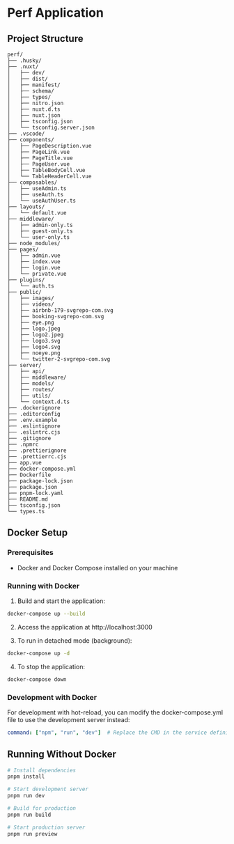 # Perf Application

## Project Structure

```
perf/
├── .husky/
├── .nuxt/
│   ├── dev/
│   ├── dist/
│   ├── manifest/
│   ├── schema/
│   ├── types/
│   ├── nitro.json
│   ├── nuxt.d.ts
│   ├── nuxt.json
│   ├── tsconfig.json
│   └── tsconfig.server.json
├── .vscode/
├── components/
│   ├── PageDescription.vue
│   ├── PageLink.vue
│   ├── PageTitle.vue
│   ├── PageUser.vue
│   ├── TableBodyCell.vue
│   └── TableHeaderCell.vue
├── composables/
│   ├── useAdmin.ts
│   ├── useAuth.ts
│   └── useAuthUser.ts
├── layouts/
│   └── default.vue
├── middleware/
│   ├── admin-only.ts
│   ├── guest-only.ts
│   └── user-only.ts
├── node_modules/
├── pages/
│   ├── admin.vue
│   ├── index.vue
│   ├── login.vue
│   └── private.vue
├── plugins/
│   └── auth.ts
├── public/
│   ├── images/
│   ├── videos/
│   ├── airbnb-179-svgrepo-com.svg
│   ├── booking-svgrepo-com.svg
│   ├── eye.png
│   ├── logo.jpeg
│   ├── logo2.jpeg
│   ├── logo3.svg
│   ├── logo4.svg
│   ├── noeye.png
│   └── twitter-2-svgrepo-com.svg
├── server/
│   ├── api/
│   ├── middleware/
│   ├── models/
│   ├── routes/
│   ├── utils/
│   └── context.d.ts
├── .dockerignore
├── .editorconfig
├── .env.example
├── .eslintignore
├── .eslintrc.cjs
├── .gitignore
├── .npmrc
├── .prettierignore
├── .prettierrc.cjs
├── app.vue
├── docker-compose.yml
├── Dockerfile
├── package-lock.json
├── package.json
├── pnpm-lock.yaml
├── README.md
├── tsconfig.json
└── types.ts
```

## Docker Setup

### Prerequisites

- Docker and Docker Compose installed on your machine

### Running with Docker

1. Build and start the application:

```bash
docker-compose up --build
```

2. Access the application at http://localhost:3000

3. To run in detached mode (background):

```bash
docker-compose up -d
```

4. To stop the application:

```bash
docker-compose down
```

### Development with Docker

For development with hot-reload, you can modify the docker-compose.yml file to use the development server instead:

```yaml
command: ["npm", "run", "dev"]  # Replace the CMD in the service definition
```

## Running Without Docker

```bash
# Install dependencies
pnpm install

# Start development server
pnpm run dev

# Build for production
pnpm run build

# Start production server
pnpm run preview
```

